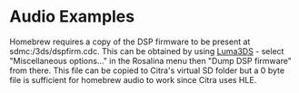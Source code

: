 # Audio Examples

Homebrew requires a copy of the DSP firmware to be present at sdmc:/3ds/dspfirm.cdc. This can be obtained by using [Luma3DS](https://github.com/LumaTeam/Luma3DS) - select "Miscellaneous options..." in the Rosalina menu then "Dump DSP firmware" from there. This file can be copied to Citra's virtual SD folder but a 0 byte file is sufficient for homebrew audio to work since Citra uses HLE.
